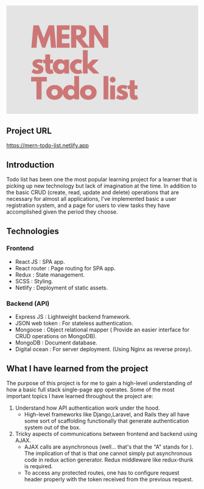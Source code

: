 <!-- ---
title: MERN todo list
excerpt: A slight overkill version of typical todo list app  
project_url: https://mern-todo-list.netlify.app 
--- -->

![MERN todo](/mern-todo.png)
## Project URL
<https://mern-todo-list.netlify.app>

## Introduction

Todo list has been one the most popular learning project for a learner that is picking up new technology but lack of imagination at the time. In addition to the basic CRUD (create, read, update and delete) operations that are necessary for almost all applications, I've implemented basic a user registration system, and a page for users to view tasks they have accomplished given the period they choose.

## Technologies

### Frontend

- React JS : SPA app.
- React router : Page routing for SPA app.
- Redux : State management.
- SCSS : Styling.
- Netlify : Deployment of static assets.

### Backend (API)

- Express JS : Lightweight backend framework.
- JSON web token : For stateless authentication.
- Mongoose : Object relational mapper ( Provide an easier interface for CRUD operations on MongoDB).
- MongoDB : Document database.
- Digital ocean : For server deployment. (Using Nginx as reverse proxy).

## What I have learned from the project

The purpose of this project is for me to gain a high-level understanding of how a basic full stack single-page app operates. Some of the most important topics I have learned throughout the project are:

1. Understand how API authentication work under the hood.
    - High-level frameworks like Django,Laravel, and Rails they all have some sort of scaffolding functionally that generate authentication system out of the box.
2. Tricky aspects of communications between frontend and backend using AJAX.
    - AJAX calls are asynchronous (well... that's that the "A" stands for  ). The implication of that is that one cannot simply put asynchronous code in redux action generator.  Redux middleware like redux-thunk is required.
    - To access any protected routes, one has to configure request header properly with the token received from the previous request.
